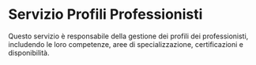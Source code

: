 # Servizio Profili Professionisti

Questo servizio è responsabile della gestione dei profili dei professionisti, includendo le loro competenze, aree di specializzazione, certificazioni e disponibilità.
